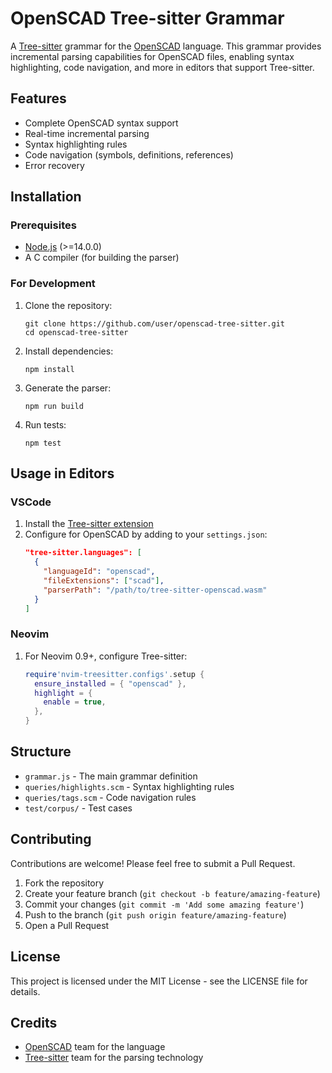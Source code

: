 # OpenSCAD Tree-sitter Grammar

A [Tree-sitter](https://tree-sitter.github.io/tree-sitter/) grammar for the [OpenSCAD](https://openscad.org/) language. This grammar provides incremental parsing capabilities for OpenSCAD files, enabling syntax highlighting, code navigation, and more in editors that support Tree-sitter.

## Features

- Complete OpenSCAD syntax support
- Real-time incremental parsing
- Syntax highlighting rules
- Code navigation (symbols, definitions, references)
- Error recovery

## Installation

### Prerequisites

- [Node.js](https://nodejs.org/) (>=14.0.0)
- A C compiler (for building the parser)

### For Development

1. Clone the repository:
   ```
   git clone https://github.com/user/openscad-tree-sitter.git
   cd openscad-tree-sitter
   ```

2. Install dependencies:
   ```
   npm install
   ```

3. Generate the parser:
   ```
   npm run build
   ```

4. Run tests:
   ```
   npm test
   ```

## Usage in Editors

### VSCode

1. Install the [Tree-sitter extension](https://marketplace.visualstudio.com/items?itemName=georgewfraser.vscode-tree-sitter)
2. Configure for OpenSCAD by adding to your `settings.json`:
   ```json
   "tree-sitter.languages": [
     {
       "languageId": "openscad",
       "fileExtensions": ["scad"],
       "parserPath": "/path/to/tree-sitter-openscad.wasm"
     }
   ]
   ```

### Neovim

1. For Neovim 0.9+, configure Tree-sitter:
   ```lua
   require'nvim-treesitter.configs'.setup {
     ensure_installed = { "openscad" },
     highlight = {
       enable = true,
     },
   }
   ```

## Structure

- `grammar.js` - The main grammar definition
- `queries/highlights.scm` - Syntax highlighting rules
- `queries/tags.scm` - Code navigation rules
- `test/corpus/` - Test cases

## Contributing

Contributions are welcome! Please feel free to submit a Pull Request.

1. Fork the repository
2. Create your feature branch (`git checkout -b feature/amazing-feature`)
3. Commit your changes (`git commit -m 'Add some amazing feature'`)
4. Push to the branch (`git push origin feature/amazing-feature`)
5. Open a Pull Request

## License

This project is licensed under the MIT License - see the LICENSE file for details.

## Credits

- [OpenSCAD](https://openscad.org/) team for the language
- [Tree-sitter](https://tree-sitter.github.io/tree-sitter/) team for the parsing technology 